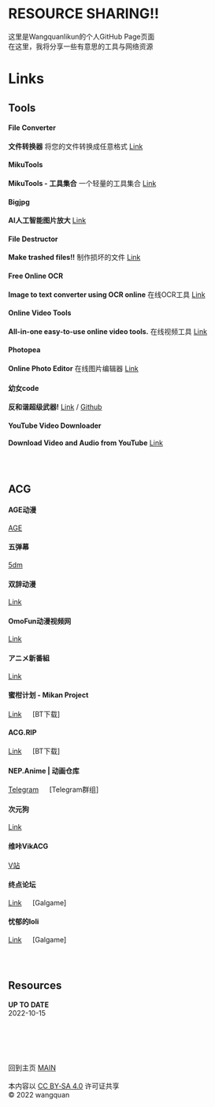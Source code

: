 # **RESOURCE SHARING!!**

这里是Wangquanlikun的个人GitHub Page页面  
在这里，我将分享一些有意思的工具与网络资源  

# **Links**  

## **Tools**  
#### File Converter  
**文件转换器** 
将您的文件转换成任意格式 
 [Link](https://convertio.co/)   

#### MikuTools  
**MikuTools - 工具集合** 
一个轻量的工具集合 
 [Link](https://tools.miku.ac/)   
 
#### Bigjpg  
**AI人工智能图片放大** 
 [Link](https://bigjpg.com/)   
 
#### File Destructor  
**Make trashed files!!**  制作损坏的文件   [Link](https://www.xnet.se/fd/)   

#### Free Online OCR  
**Image to text converter using OCR online**  在线OCR工具  [Link](https://www.onlineocr.net/)   

#### Online Video Tools  
**All-in-one easy-to-use online video tools.**  在线视频工具  [Link](https://clideo.com/)     

#### Photopea  
**Online Photo Editor**   在线图片编辑器   [Link](https://www.photopea.com/)     

#### 幼女code  
**反和谐超级武器!** [Link](https://unvcode.librian.net/) / [Github](https://github.com/RimoChan/unvcode)     

#### YouTube Video Downloader  
**Download Video and Audio from YouTube**  [Link](https://www.y2mate.com)     

 
### &emsp;   
 
## **ACG**  
#### AGE动漫  
 [AGE](https://www.agemys.cc/)   
 
#### 五弹幕  
 [5dm](https://www.5dm.app/)   
 
#### 双辞动漫  
 [Link](https://www.scfun.net/)   
 
#### OmoFun动漫视频网  
 [Link](https://omofun.tv/)   
 
#### アニメ新番組  
 [Link](https://bangumi.online/)   
 
#### 蜜柑计划 - Mikan Project  
 [Link](https://mikanani.me/) &emsp; [BT下载]  
 
#### ACG.RIP
 [Link](https://acg.rip/) &emsp; [BT下载]  
 
#### NEP.Anime | 动画仓库  
 [Telegram](https://t.me/AnimeNep) &emsp; [Telegram群组]   
 
#### 次元狗  
 [Link](https://www.acgndog.com/)   
 
#### 维咔VikACG
 [V站](https://www.vikacg.com/)   
 
#### 终点论坛  
 [Link](https://bbs.zdfx.net/) &emsp; [Galgame]   
 
#### 忧郁的loli  
 [Link](https://www.okloli.com/) &emsp; [Galgame]   
 
### &emsp;   
 
## **Resources**  
 
 
**UP TO DATE**  
2022-10-15


# &emsp;   
回到主页 [MAIN](https://wangquanlikun.github.io/)   
&emsp;   
本内容以 [CC BY‑SA 4.0](https://creativecommons.org/licenses/by-nc-sa/4.0/deed.zh) 许可证共享  
© 2022 wangquan  
